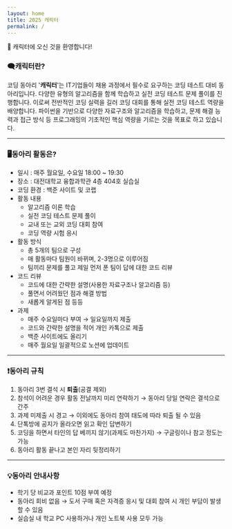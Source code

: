 ```yaml
---
layout: home
title: 2025 캐릭터
permalink: /
---
```


👋 캐릭터에 오신 것을 환영합니다!

### 🗨️캐릭터란?

코딩 동아리 '**캐릭터**'는 IT기업들이 채용 과정에서 필수로 요구하는 코딩 테스트 대비 동아리입니다. 다양한 유형의 알고리즘을 함께 학습하고 실전 코딩 테스트 문제 풀이를 진행합니다. 이로써 전반적인 코딩 실력을 길러 코딩 대회를 통해 실전 코딩 테스트 역량을 배양합니다. 파이썬을 기반으로 다양한 자료구조와 알고리즘을 학습하고, 문제 해결 능력과 접근 방식 등 프로그래밍의 기초적인 핵심 역량을 기르는 것을 목표로 하고 있습니다.

---

### 🖥️동아리 활동은?

- 일시 : 매주 월요일, 수요일 18:00 ~ 19:30
- 장소 : 대전대학교 융합과학관 4층 404호 실습실
- 코딩 환경 : 백준 사이트 및 코랩
- 활동 내용
    - 알고리즘 이론 학습
    - 실전 코딩 테스트 문제 풀이
    - 교내 또는 교외 코딩 대회 참여
    - 코딩 역량 시험 응시
- 활동 방식
    - 총 5개의 팀으로 구성
    - 매 활동마다 팀원이 바뀌며, 2-3명으로 이루어짐
    - 팀끼리 문제를 풀고 제일 먼저 푼 팀이 답에 대한 코드 리뷰
- 코드 리뷰
    - 코드에 대한 간략한 설명(사용한 자료구조나 알고리즘 등)
    - 풀면서 어려웠던 점과 해결 방법
    - 새롭게 알게된 점 등등
- 과제
    - 매주 수요일마다 부여 → 일요일까지 제출
    - 코드와 간략한 설명을 적어 개인 카톡으로 제출
    - 백준 사이트에도 올리기
    - 매주 월요일 일괄적으로 노션에 업데이트

---

### ❗동아리 규칙

1. 동아리 3번 결석 시 **퇴출**(공결 제외)
2. 참석이 어려운 경우 활동 전날까지 미리 연락하기 → 동아리 당일 연락은 결석으로 간주
3. 과제 미제출 시 경고 → 이외에도 동아리 참여 태도에 따라 퇴출 될 수 있음
4. 단톡방에 공지가 올라오면 읽고 확인 답변하기
5. 코딩을 하면서 타인의 답 베끼지 않기(과제도 마찬가지) → 구글링이나 참고 정도는 가능  
6. 동아리 활동 끝나고 본인 자리 뒷정리하기

---

### 💡동아리 안내사항

- 학기 당 비교과 포인트 10점 부여 예정
- 동아리 회비 없음 → 도서 구매 혹은 자격증 응시 및 대회 참여 시 개인 부담이 발생할 수 있음
- 실습실 내 학교 PC 사용하거나 개인 노트북 사용 모두 가능

[1]: https://pages.github.com
[2]: https://pages.github.com/themes
[3]: https://github.com/sighingnow/jekyll-gitbook/fork
[4]: https://github.com/allejo/jekyll-toc
[5]: https://github.com/gitbook-plugins/gitbook-plugin-search-pro
[6]: https://github.com/rouge-ruby/rouge/tree/master/lib/rouge/themes
[7]: https://analytics.google.com/analytics/web/
[8]: https://www.cnzz.com/
[9]: https://docs.microsoft.com/en-us/azure/azure-monitor/app/app-insights-overview
[10]: https://github.com/sighingnow/jekyll-gitbook/blob/master/gitbook/custom.css
[11]: https://discordjs.guide/popular-topics/canvas.html#setting-up-napi-rs-canvas
[12]: https://rubygems.org/gems/jekyll-remote-theme
[13]: https://docs.github.com/en/pages/setting-up-a-github-pages-site-with-jekyll/adding-a-theme-to-your-github-pages-site-using-jekyll
[14]: https://github.com/sighingnow/jekyll-gitbook/blob/master/_config.yml
[15]: https://jekyllrb.com/docs/collections/
